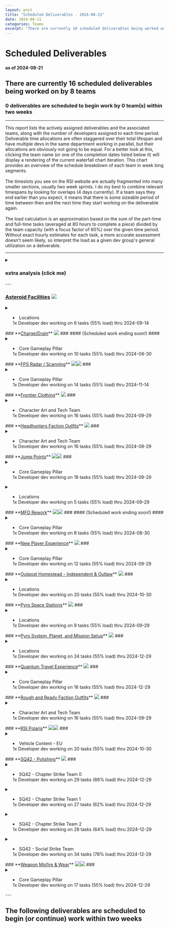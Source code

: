 ```yaml
---  
layout: post  
title: "Scheduled Deliverables - 2024-08-21"  
date: 2024-08-21  
categories: Teams  
excerpt: "There are currently 16 scheduled deliverables being worked on by 8 teams"  
---  
```

  
# Scheduled Deliverables #  
#### as of 2024-08-21 ####  
## There are currently 16 scheduled deliverables being worked on by 8 teams ##  
### 0 deliverables are scheduled to begin work by 0 team(s) within two weeks ###  
---  
This report lists the actively assigned deliverables and the associated teams, along with the number of developers assigned to each time period. Deliverable time allocations are often staggered over their total lifespan and have multiple devs in the same department working in parallel, but their allocations are obviously not going to be equal. For a better look at this, clicking the team name (or one of the completion dates listed below it) will display a rendering of the current waterfall chart iteration. This chart provides an overview of the schedule breakdown of each team in week long segments. <br/><br/> The timeslots you see on the RSI website are actually fragmented into many smaller sections, usually two week sprints. I do my best to combine relevant timespans by looking for overlaps (4 days currently). If a team says they end earlier than you expect, it means that there is some sizeable period of time between then and the next time they start working on the deliverable again. <br/><br/> The load calculation is an approximation based on the sum of the part-time and full-time tasks (averaged at 80 hours to complete a piece) divided by the team capacity (with a focus factor of 60%) over the given time period. Without exact hourly estimates for each task, a more accurate assessment doesn't seem likely, so interpret the load as a given dev group's general utilization on a deliverable.  
  
---  
<details><summary><h3>extra analysis (click me)</h3></summary><br/>  
There are approximately 6 devs (out of ~780, or 1%) with 20 assignments scheduled to work on 16
observable deliverables. Of those deliverables, 6% are for SQ42 exclusively, with ~2 devs (0%)
scheduled for approximately 666 man-days. 31% of deliverables are shared between both projects.
<br/><br/>  
  
2 deliverable(s) are not currently scheduled to continue work after this sprint:  
<ul>  
<li> <a href="https://robertsspaceindustries.com/roadmap/progress-tracker/deliverables/v00e48h5kq76r" target="_blank">Charge/Drain</a> <span><img src="https://robertsspaceindustries.com/media/b9ka4ohfxyb1kr/source/StarCitizen_Square_LargeTrademark_White_Transparent.png"/></span></li>  
  
<li> <a href="https://robertsspaceindustries.com/roadmap/progress-tracker/deliverables/x238xrlu46brf" target="_blank">MFD Rework</a> <span><img src="https://robertsspaceindustries.com/media/b9ka4ohfxyb1kr/source/StarCitizen_Square_LargeTrademark_White_Transparent.png"/></span><span><img src="https://robertsspaceindustries.com/media/z2vo2a613vja6r/source/Squadron42_White_Reserved_Transparent.png"/></span></li>  
</ul>Below are the time breakdowns for each team:  
<ul><li><a href="https://robertsspaceindustries.com/roadmap/progress-tracker/teams/ulnu61lw318g9" target="_blank">Character Art and Tech Team</a><br/>100% part-time with 48 task(s) scheduled, all of which are for SC</li>  
<li><a href="https://robertsspaceindustries.com/roadmap/progress-tracker/teams/1c850iiky2jt1" target="_blank">Core Gameplay Pillar</a><br/>100% part-time with 95 task(s) scheduled, 36% of which are for SQ42</li>  
<li><a href="https://robertsspaceindustries.com/roadmap/progress-tracker/teams/01h1s4mfven02" target="_blank">Locations</a><br/>100% part-time with 64 task(s) scheduled, 17% of which are for SQ42</li>  
<li><a href="https://robertsspaceindustries.com/roadmap/progress-tracker/teams/i7f5p1e2hwss0" target="_blank">SQ42 - Chapter Strike Team 0</a><br/>100% part-time with 29 task(s) scheduled, all of which are for SQ42</li>  
<li><a href="https://robertsspaceindustries.com/roadmap/progress-tracker/teams/m91zdu00c6tl4" target="_blank">SQ42 - Chapter Strike Team 1</a><br/>100% part-time with 27 task(s) scheduled, all of which are for SQ42</li>  
<li><a href="https://robertsspaceindustries.com/roadmap/progress-tracker/teams/uisf89q62waa8" target="_blank">SQ42 - Chapter Strike Team 2</a><br/>100% part-time with 28 task(s) scheduled, all of which are for SQ42</li>  
<li><a href="https://robertsspaceindustries.com/roadmap/progress-tracker/teams/306n2vtgdze0g" target="_blank">SQ42 - Social Strike Team</a><br/>100% part-time with 34 task(s) scheduled, all of which are for SQ42</li>  
<li><a href="https://robertsspaceindustries.com/roadmap/progress-tracker/teams/0dis7eb2ffkpp" target="_blank">Vehicle Content - EU</a><br/>100% part-time with 20 task(s) scheduled, 50% of which are for SQ42</li>  
</ul></details>---  
  
### **<a href="https://robertsspaceindustries.com/roadmap/progress-tracker/deliverables/l79nce8ptl09x" target="_blank">Asteroid Facilities</a>** <span><img src="https://robertsspaceindustries.com/media/b9ka4ohfxyb1kr/source/StarCitizen_Square_LargeTrademark_White_Transparent.png"/></span> ###  
<details><summary><ul><li>Locations <br/>
1x Developer dev working on 6 tasks (55% load) thru 2024-09-14<br/>
</li></ul></summary><p>.................................................~~~~~~~~~~~~~~~~~|~~~.~~~~~............................</p></details>  
### **<a href="https://robertsspaceindustries.com/roadmap/progress-tracker/deliverables/v00e48h5kq76r" target="_blank">Charge/Drain</a>** <span><img src="https://robertsspaceindustries.com/media/b9ka4ohfxyb1kr/source/StarCitizen_Square_LargeTrademark_White_Transparent.png"/></span> ###  
#### (Scheduled work ending soon!) ####  
<details><summary><ul><li>Core Gameplay Pillar <br/>
1x Developer dev working on 10 tasks (55% load) thru 2024-08-30<br/>
</li></ul></summary><p>..........................~~~~~~~~~~~~~~~~~~~~~~.~~~~~~~~~~~~~~~~~|~~~..................................</p></details>  
### **<a href="https://robertsspaceindustries.com/roadmap/progress-tracker/deliverables/47hp2kkju0ane" target="_blank">FPS Radar / Scanning</a>** <span><img src="https://robertsspaceindustries.com/media/b9ka4ohfxyb1kr/source/StarCitizen_Square_LargeTrademark_White_Transparent.png"/></span><span><img src="https://robertsspaceindustries.com/media/z2vo2a613vja6r/source/Squadron42_White_Reserved_Transparent.png"/></span> ###  
<details><summary><ul><li>Core Gameplay Pillar <br/>
1x Developer dev working on 14 tasks (55% load) thru 2024-11-14<br/>
</li></ul></summary><p>..............................~~~~~~~~~~~~~~~~~~.~~~~~~~~~~~~~~~~~|~~~.~~~~~~~~~~~~~~~~~~~~~............</p></details>  
### **<a href="https://robertsspaceindustries.com/roadmap/progress-tracker/deliverables/prpau2wq3ovrp" target="_blank">Frontier Clothing</a>** <span><img src="https://robertsspaceindustries.com/media/b9ka4ohfxyb1kr/source/StarCitizen_Square_LargeTrademark_White_Transparent.png"/></span> ###  
<details><summary><ul><li>Character Art and Tech Team <br/>
1x Developer dev working on 16 tasks (55% load) thru 2024-09-29<br/>
</li></ul></summary><p>........~~~~~~~~~~~~~~~~~~~~~~~~~~~~~~~~~~~~~~~~.~~~~~~~~~~~~~~~~~|~~~.~~~~~~~~.........................</p></details>  
### **<a href="https://robertsspaceindustries.com/roadmap/progress-tracker/deliverables/jrwxqwr40pfeh" target="_blank">Headhunters Faction Outfits</a>** <span><img src="https://robertsspaceindustries.com/media/b9ka4ohfxyb1kr/source/StarCitizen_Square_LargeTrademark_White_Transparent.png"/></span> ###  
<details><summary><ul><li>Character Art and Tech Team <br/>
1x Developer dev working on 16 tasks (55% load) thru 2024-09-29<br/>
</li></ul></summary><p>........~~~~~~~~~~~~~~~~~~~~~~~~~~~~~~~~~~~~~~~~.~~~~~~~~~~~~~~~~~|~~~.~~~~~~~~.........................</p></details>  
### **<a href="https://robertsspaceindustries.com/roadmap/progress-tracker/deliverables/8d5dyn9wigqwy" target="_blank">Jump Points</a>** <span><img src="https://robertsspaceindustries.com/media/b9ka4ohfxyb1kr/source/StarCitizen_Square_LargeTrademark_White_Transparent.png"/></span><span><img src="https://robertsspaceindustries.com/media/z2vo2a613vja6r/source/Squadron42_White_Reserved_Transparent.png"/></span> ###  
<details><summary><ul><li>Core Gameplay Pillar <br/>
1x Developer dev working on 18 tasks (55% load) thru 2024-09-29<br/>
</li></ul></summary><p>~~~~~~~~~~~~~~~~~~~~~~~~~~~~~~~~~~~~~~~~~~~~~~~~.~~~~~~~~~~~~~~~~~|~~~.~~~~~~~~.........................</p></details>  
<details><summary><ul><li>Locations <br/>
1x Developer dev working on 5 tasks (55% load) thru 2024-09-29<br/>
</li></ul></summary><p>........................................................~~~~~~~~~~|~~~.~~~~~~~~.........................</p></details>  
### **<a href="https://robertsspaceindustries.com/roadmap/progress-tracker/deliverables/x238xrlu46brf" target="_blank">MFD Rework</a>** <span><img src="https://robertsspaceindustries.com/media/b9ka4ohfxyb1kr/source/StarCitizen_Square_LargeTrademark_White_Transparent.png"/></span><span><img src="https://robertsspaceindustries.com/media/z2vo2a613vja6r/source/Squadron42_White_Reserved_Transparent.png"/></span> ###  
#### (Scheduled work ending soon!) ####  
<details><summary><ul><li>Core Gameplay Pillar <br/>
1x Developer dev working on 8 tasks (55% load) thru 2024-08-30<br/>
</li></ul></summary><p>..................................~~~~~~~~~~~~~~.~~~~~~~~~~~~~~~~~|~~~..................................</p></details>  
### **<a href="https://robertsspaceindustries.com/roadmap/progress-tracker/deliverables/jrm109p0rwap7" target="_blank">New Player Experience</a>** <span><img src="https://robertsspaceindustries.com/media/b9ka4ohfxyb1kr/source/StarCitizen_Square_LargeTrademark_White_Transparent.png"/></span> ###  
<details><summary><ul><li>Core Gameplay Pillar <br/>
1x Developer dev working on 12 tasks (55% load) thru 2024-09-29<br/>
</li></ul></summary><p>..........................~~~~~~~~~~~~~~~~~~~~~~.~~~~~~~~~~~~~~~~~|~~~.~~~~~~~~.........................</p></details>  
### **<a href="https://robertsspaceindustries.com/roadmap/progress-tracker/deliverables/2l41u7q012cwc" target="_blank">Outpost Homestead - Independent & Outlaw</a>** <span><img src="https://robertsspaceindustries.com/media/b9ka4ohfxyb1kr/source/StarCitizen_Square_LargeTrademark_White_Transparent.png"/></span> ###  
<details><summary><ul><li>Locations <br/>
1x Developer dev working on 20 tasks (55% load) thru 2024-10-30<br/>
</li></ul></summary><p>~~~~~~~~~~~~~~~~~~~~~~~~~~~~~~~~~~~~~~~~~~~~~~~~.~~~~~~~~~~~~~~~~~|~~~.~~~~~~~~~~~~~~~~~................</p></details>  
### **<a href="https://robertsspaceindustries.com/roadmap/progress-tracker/deliverables/ze5g3do3lijlm" target="_blank">Pyro Space Stations</a>** <span><img src="https://robertsspaceindustries.com/media/b9ka4ohfxyb1kr/source/StarCitizen_Square_LargeTrademark_White_Transparent.png"/></span> ###  
<details><summary><ul><li>Locations <br/>
1x Developer dev working on 9 tasks (55% load) thru 2024-09-29<br/>
</li></ul></summary><p>......................................~~~~~~~~~~.~~~~~~~~~~~~~~~~~|~~~.~~~~~~~~.........................</p></details>  
### **<a href="https://robertsspaceindustries.com/roadmap/progress-tracker/deliverables/zyh810y2atgf6" target="_blank">Pyro System, Planet, and Mission Setup</a>** <span><img src="https://robertsspaceindustries.com/media/b9ka4ohfxyb1kr/source/StarCitizen_Square_LargeTrademark_White_Transparent.png"/></span> ###  
<details><summary><ul><li>Locations <br/>
1x Developer dev working on 24 tasks (55% load) thru 2024-12-29<br/>
</li></ul></summary><p>~~~~~~~~~~~~~~~~~~~~~~~~~~~~~~~~~~~~~~~~~~~~~~~~.~~~~~~~~~~~~~~~~~|~~~.~~~~~~~~~~~~~~~~~~~~~~~~~.~~~~~~~</p></details>  
### **<a href="https://robertsspaceindustries.com/roadmap/progress-tracker/deliverables/ffao511sfca0t" target="_blank">Quantum Travel Experience</a>** <span><img src="https://robertsspaceindustries.com/media/b9ka4ohfxyb1kr/source/StarCitizen_Square_LargeTrademark_White_Transparent.png"/></span> ###  
<details><summary><ul><li>Core Gameplay Pillar <br/>
1x Developer dev working on 16 tasks (55% load) thru 2024-12-29<br/>
</li></ul></summary><p>..................................~~~~~~~~~~~~~~.~~~~~~~~~~~~~~~~~|~~~.~~~~~~~~~~~~~~~~~~~~~~~~~.~~~~~~~</p></details>  
### **<a href="https://robertsspaceindustries.com/roadmap/progress-tracker/deliverables/jxsa2ksjrnxr4" target="_blank">Rough and Ready Faction Outfits</a>** <span><img src="https://robertsspaceindustries.com/media/b9ka4ohfxyb1kr/source/StarCitizen_Square_LargeTrademark_White_Transparent.png"/></span> ###  
<details><summary><ul><li>Character Art and Tech Team <br/>
1x Developer dev working on 16 tasks (55% load) thru 2024-09-29<br/>
</li></ul></summary><p>........~~~~~~~~~~~~~~~~~~~~~~~~~~~~~~~~~~~~~~~~.~~~~~~~~~~~~~~~~~|~~~.~~~~~~~~.........................</p></details>  
### **<a href="https://robertsspaceindustries.com/roadmap/progress-tracker/deliverables/slwazervdidy3" target="_blank">RSI Polaris</a>** <span><img src="https://robertsspaceindustries.com/media/b9ka4ohfxyb1kr/source/StarCitizen_Square_LargeTrademark_White_Transparent.png"/></span><span><img src="https://robertsspaceindustries.com/media/z2vo2a613vja6r/source/Squadron42_White_Reserved_Transparent.png"/></span> ###  
<details><summary><ul><li>Vehicle Content - EU <br/>
1x Developer dev working on 20 tasks (55% load) thru 2024-10-30<br/>
</li></ul></summary><p>~~~~~~~~~~~~~~~~~~~~~~~~~~~~~~~~~~~~~~~~~~~~~~~~.~~~~~~~~~~~~~~~~~|~~~.~~~~~~~~~~~~~~~~~................</p></details>  
### **<a href="https://robertsspaceindustries.com/roadmap/progress-tracker/deliverables/573yzvdrzbfa9" target="_blank">SQ42 - Polishing</a>** <span><img src="https://robertsspaceindustries.com/media/z2vo2a613vja6r/source/Squadron42_White_Reserved_Transparent.png"/></span> ###  
<details><summary><ul><li>SQ42 - Chapter Strike Team 0 <br/>
1x Developer dev working on 29 tasks (66% load) thru 2024-12-29<br/>
</li></ul></summary><p>~~~~~~~~~~~~~~~~~~~~~~~~~~~~~~~~~~~~~~~~~~~~~~~~.~~~~~~~~~~~~~~~~~|~~~.~~~~~~~~~~~~~~~~~~~~~~~~~.~~~~~~~</p></details>  
<details><summary><ul><li>SQ42 - Chapter Strike Team 1 <br/>
1x Developer dev working on 27 tasks (62% load) thru 2024-12-29<br/>
</li></ul></summary><p>~~~~~~~~~~~~~~~~~~~~~~~~~~~~~~~~~~~~~~~~~~~~~~~~.~~~~~~~~~~~~~~~~~|~~~.~~~~~~~~~~~~~~~~~~~~~~~~~.~~~~~~~</p></details>  
<details><summary><ul><li>SQ42 - Chapter Strike Team 2 <br/>
1x Developer dev working on 28 tasks (64% load) thru 2024-12-29<br/>
</li></ul></summary><p>~~~~~~~~~~~~~~~~~~~~~~~~~~~~~~~~~~~~~~~~~~~~~~~~.~~~~~~~~~~~~~~~~~|~~~.~~~~~~~~~~~~~~~~~~~~~~~~~.~~~~~~~</p></details>  
<details><summary><ul><li>SQ42 - Social Strike Team <br/>
1x Developer dev working on 34 tasks (78% load) thru 2024-12-29<br/>
</li></ul></summary><p>~~~~~~~~~~~~~~~~~~~~~~~~~~~~~~~~~~~~~~~~~~~~~~~~.~~~~~~~~~~~~~~~~~|~~~.~~~~~~~~~~~~~~~~~~~~~~~~~.~~~~~~~</p></details>  
### **<a href="https://robertsspaceindustries.com/roadmap/progress-tracker/deliverables/te5cczjgx79dq" target="_blank">Weapon Misfire & Wear</a>** <span><img src="https://robertsspaceindustries.com/media/b9ka4ohfxyb1kr/source/StarCitizen_Square_LargeTrademark_White_Transparent.png"/></span><span><img src="https://robertsspaceindustries.com/media/z2vo2a613vja6r/source/Squadron42_White_Reserved_Transparent.png"/></span> ###  
<details><summary><ul><li>Core Gameplay Pillar <br/>
1x Developer dev working on 17 tasks (55% load) thru 2024-12-29<br/>
</li></ul></summary><p>....~~~~~~~~~~~~~~~~~~~~~~~~..~~~~~~~~~~~~~~~~~~.~~~~~~~~~~~~~~~~~|~~~.~~~~~~~~~~~~~~~~~~~~~~~~~.~~~~~~~</p></details>---
  
## The following deliverables are scheduled to begin (or continue) work within two weeks ##  
